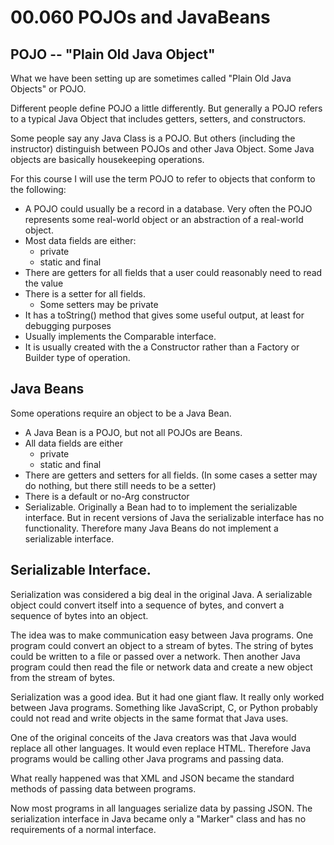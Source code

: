 # 00.060 POJOs and JavaBeans

## POJO -- "Plain Old Java Object"

What we have been setting up are sometimes called "Plain Old Java Objects" or POJO.  

Different people define POJO a little differently.  But generally a POJO refers to a typical Java Object that includes getters, setters, and constructors.

Some people say any Java Class is a POJO.  But others (including the instructor) distinguish between POJOs and other Java Object.  Some Java objects are basically housekeeping operations.  

For this course I will use the term POJO to refer to objects that conform to the following:

* A POJO could usually be a record in a database.  Very often the POJO represents some real-world object or an abstraction of a real-world object.
* Most data fields are either:
  * private
  * static and final
* There are getters for all fields that a user could reasonably need to read the value
* There is a setter for all fields.
  * Some setters may be private
* It has a toString() method that gives some useful output, at least for debugging purposes
* Usually implements the Comparable interface.
* It is usually created with the a Constructor rather than a Factory or Builder type of operation.

## Java Beans

Some operations require an object to be a Java Bean.  

* A Java Bean is a POJO, but not all POJOs are Beans.
* All data fields are either
  * private
  * static and final
* There are getters and setters for all fields.  (In some cases a setter may do nothing, but there still needs to be a setter)
* There is a default or no-Arg constructor
* Serializable.  Originally a Bean had to to implement the serializable interface.  But in recent versions of Java the serializable interface has no functionality.  Therefore many Java Beans do not implement a serializable interface.  

## Serializable Interface.

Serialization was considered a big deal in the original Java.  A serializable object could convert itself into a sequence of bytes, and convert a sequence of bytes into an object.

The idea was to make communication easy between Java programs.  One program could convert an object to a stream of bytes.  The string of bytes could be written to a file or passed over a network.  Then another Java program could then read the file or network data and create a new object from the stream of bytes.

Serialization was a good idea.  But it had one giant flaw.  It really only worked between Java programs.  Something like JavaScript, C, or Python probably could not read and write objects in the same format that Java uses.

One of the original conceits of the Java creators was that Java would replace all other languages.  It would even replace HTML.  Therefore Java programs would be calling other Java programs and passing data.

What really happened was that XML and JSON became the standard methods of passing data between programs.  

Now most programs in all languages serialize data by passing JSON.  The serialization interface in Java became only a "Marker" class and has no requirements of a normal interface.